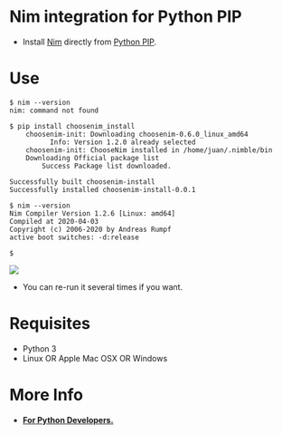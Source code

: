 # Nim integration for Python PIP

- Install [Nim](http://nim-lang.org) directly from [Python PIP](https://pypi.org/project/choosenim-install).

# Use

```console
$ nim --version
nim: command not found

$ pip install choosenim_install
    choosenim-init: Downloading choosenim-0.6.0_linux_amd64
          Info: Version 1.2.0 already selected
    choosenim-init: ChooseNim installed in /home/juan/.nimble/bin
    Downloading Official package list
        Success Package list downloaded.

Successfully built choosenim-install
Successfully installed choosenim-install-0.0.1

$ nim --version
Nim Compiler Version 1.2.6 [Linux: amd64]
Compiled at 2020-04-03
Copyright (c) 2006-2020 by Andreas Rumpf
active boot switches: -d:release

$
```


![](https://raw.githubusercontent.com/juancarlospaco/choosenim_install/master/choosenim_install_windows.png)


- You can re-run it several times if you want.


# Requisites

- Python 3
- Linux OR Apple Mac OSX OR Windows


# More Info

- [**For Python Developers.**](https://github.com/nim-lang/Nim/wiki/Nim-for-Python-Programmers#table-of-contents)
